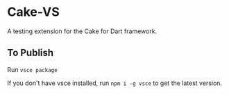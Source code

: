 # Cake-VS
A testing extension for the Cake for Dart framework.

## To Publish
Run `vsce package`

If you don't have vsce installed, run `npm i -g vsce` to get the latest version.
